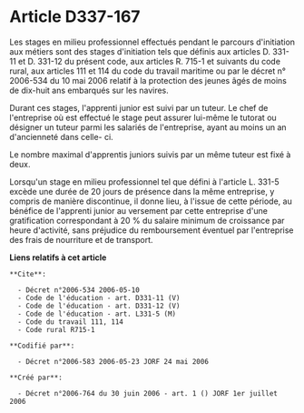 # Article D337-167

Les stages en milieu professionnel effectués pendant le parcours d'initiation aux métiers sont des stages d'initiation tels
que définis aux articles D. 331-11 et D. 331-12 du présent code, aux articles R. 715-1 et suivants du code rural, aux
articles 111 et 114 du code du travail maritime ou par le décret n° 2006-534 du 10 mai 2006 relatif à la protection des
jeunes âgés de moins de dix-huit ans embarqués sur les navires.

Durant ces stages, l'apprenti junior est suivi par un tuteur. Le chef de l'entreprise où est effectué le stage peut assurer
lui-même le tutorat ou désigner un tuteur parmi les salariés de l'entreprise, ayant au moins un an d'ancienneté dans celle-
ci.

Le nombre maximal d'apprentis juniors suivis par un même tuteur est fixé à deux.

Lorsqu'un stage en milieu professionnel tel que défini à l'article L. 331-5 excède une durée de 20 jours de présence dans la
même entreprise, y compris de manière discontinue, il donne lieu, à l'issue de cette période, au bénéfice de l'apprenti
junior au versement par cette entreprise d'une gratification correspondant à 20 % du salaire minimum de croissance par heure
d'activité, sans préjudice du remboursement éventuel par l'entreprise des frais de nourriture et de transport.

**Liens relatifs à cet article**

	**Cite**:

	  - Décret n°2006-534 2006-05-10
	  - Code de l'éducation - art. D331-11 (V)
	  - Code de l'éducation - art. D331-12 (V)
	  - Code de l'éducation - art. L331-5 (M)
	  - Code du travail 111, 114
	  - Code rural R715-1

	**Codifié par**:

	  - Décret n°2006-583 2006-05-23 JORF 24 mai 2006

	**Créé par**:

	  - Décret n°2006-764 du 30 juin 2006 - art. 1 () JORF 1er juillet 2006
